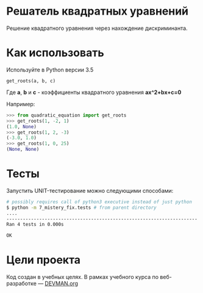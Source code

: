 # Решатель квадратных уравнений

Решение квадратного уравнения через нахождение дискриминанта.

# Как использовать

Используйте в Python версии 3.5 

`get_roots(a, b, c)`

Где __a__, __b__ и __c__ - коэффициенты квадратного уравнения **ax^2+bx+c=0**

Например:
```python
>>> from quadratic_equation import get_roots
>>> get_roots(1, -2, 1)
(1.0, None)
>>> get_roots(1, 2, -3)
(-3.0, 1.0)
>>> get_roots(1, 0, 25)
(None, None)
```

# Тесты 

Запустить UNIT-тестирование можно следующими способами:

```bash
# possibly requires call of python3 executive instead of just python
$ python -m 7_mistery_fix.tests # from parent directory
....
----------------------------------------------------------------------
Ran 4 tests in 0.000s

OK
```

# Цели проекта

Код создан в учебных целях. В рамках учебного курса по веб-разработке ― [DEVMAN.org](https://devman.org)
